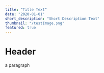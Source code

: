 ```yaml
---
title: "Title Text"
date: "2020-01-01"
short_description: "Short Description Text"
thumbnail: "/testImage.png"
featured: true
---
```



# Header

a paragraph